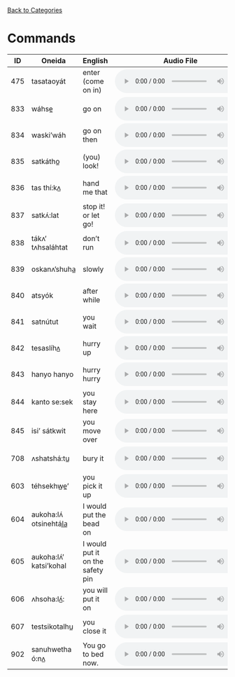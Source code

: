 [Back to Categories](../index.md)

# Commands

| ID | Oneida | English | Audio File |
|---|---|---|---|
| 475 | tasataoyát | enter (come on in) | <audio src="../audio/475.mp3" controls></audio> |
| 833 | wáhse̲ | go on | <audio src="../audio/833.mp3" controls></audio> |
| 834 | waski’wáh | go on then | <audio src="../audio/834.mp3" controls></audio> |
| 835 | satkátho̲ | (you) look! | <audio src="../audio/835.mp3" controls></audio> |
| 836 | tas thí:kʌ̲ | hand me that | <audio src="../audio/836.mp3" controls></audio> |
| 837 | satkʌ́:lat | stop it! or let go! | <audio src="../audio/837.mp3" controls></audio> |
| 838 | tákʌ’ tʌhsaláhtat | don’t run | <audio src="../audio/838.mp3" controls></audio> |
| 839 | oskanʌ’shuha̲ | slowly | <audio src="../audio/839.mp3" controls></audio> |
| 840 | atsyók | after while | <audio src="../audio/840.mp3" controls></audio> |
| 841 | satnútut | you wait | <audio src="../audio/841.mp3" controls></audio> |
| 842 | tesaslíhʌ̲ | hurry up | <audio src="../audio/842.mp3" controls></audio> |
| 843 | hanyo hanyo | hurry hurry | <audio src="../audio/843.mp3" controls></audio> |
| 844 | kanto se:sek | you stay here | <audio src="../audio/844.mp3" controls></audio> |
| 845 | isi’ sátkwit | you move over | <audio src="../audio/845.mp3" controls></audio> |
| 708 | ʌshatshá:tu̲ | bury it | <audio src="../audio/708.mp3" controls></audio> |
| 603 | téhsekhw̲e̲’ | you pick it up | <audio src="../audio/603.mp3" controls></audio> |
| 604 | aukoha:lʌ́ otsinehtál̲a̲ | I would put the bead on | <audio src="../audio/604.mp3" controls></audio> |
| 605 | aukoha:lʌ́’ katsi’kohal | I would put it on the safety pin | <audio src="../audio/605.mp3" controls></audio> |
| 606 | ʌhsoha:lʌ̲́: | you will put it on | <audio src="../audio/606.mp3" controls></audio> |
| 607 | testsikotalhu̲ | you close it | <audio src="../audio/607.mp3" controls></audio> |
| 902 | sanuhwetha ó:nʌ̲ | You go to bed now. | <audio src="../audio/902.mp3" controls></audio> |
